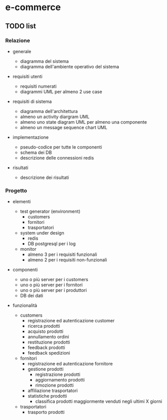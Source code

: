 # e-commerce

## TODO list

### Relazione

- generale
    - diagramma del sistema
    - diagramma dell'ambiente operativo del sistema

- requisiti utenti
    - requisiti numerati
    - diagrammi UML per almeno 2 use case

- requisiti di sistema
    - diagramma dell'architettura
    - almeno un activity diargram UML
    - almeno uno state diagram UML per almeno una componente
    - almeno un message sequence chart UML

- implementazione
    - pseudo-codice per tutte le componenti
    - schema dei DB
    - descrizione delle connessioni redis

- risultati
    - descrizione dei risultati

### Progetto

- elementi
    - test generator (environment)
        - customers
        - fornitori
        - trasportatori
    - system under design
        - redis
        - DB postgresql per i log
    - monitor
        - almeno 3 per i requisiti funzionali
        - almeno 2 per i requisiti non-funzionali

- componenti
    - uno o più server per i customers
    - uno o più server per i fornitori
    - uno o più server per i produttori
    - DB dei dati

- funzionalità
    - customers
        - registrazione ed autenticazione customer
        - ricerca prodotti
        - acquisto prodotti
        - annullamento ordini
        - restituzione prodotti
        - feedback prodotti
        - feedback spedizioni
    - fornitori
        - registrazione ed autenticazione fornitore
        - gestione prodotti
            - registrazione prodotti
            - aggiornamento prodotti
            - rimozione prodotti
        - affiliazione trasportatori
        - statistiche prodotti
            - classifica prodotti maggiormente venduti negli ultimi X giorni
    - trasportatori
        - trasporto prodotti
